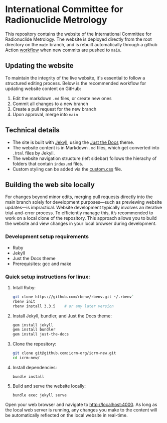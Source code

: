 # International Committee for Radionuclide Metrology

This repository contains the website of the International Committee for Radionuclide Metrology. The website is deployed directly from the root directory on the `main` branch, and is rebuilt automatically through a github Action [workflow](https://github.com/icrm-org/icrm-new/blob/main/.github/workflows/jekyll-gh-pages.yml) when new commits are pushed to `main`. 

## Updating the website

To maintain the integrity of the live website, it's essential to follow a structured editing process. Below is the recommended workflow for updating website content on GitHub:

1. Edit the markdown `.md` files, or create new ones
2. Commit all changes to a new branch
3. Create a pull request for the new branch
4. Upon approval, merge into `main`

## Technical details

- The site is built with [Jekyll](https://jekyllrb.com/), using the [Just the Docs](https://just-the-docs.com/) theme.
- The website content is in Markdown `.md` files, which get converted into `.html` files by Jekyll.
- The website navigation structure (left sidebar) follows the hierachy of folders that contain `index.md` files.
- Custom styling can be added via the [custom.css](https://github.com/icrm-org/icrm-new/blob/main/_sass/custom/custom.scss) file.

## Building the web site locally

For changes beyond minor edits, merging pull requests directly into the main branch solely for development purposes—such as previewing website updates—is impractical. Website development typically involves an iterative trial-and-error process. To efficiently manage this, it’s recommended to work on a local clone of the repository. This approach allows you to build the website and view changes in your local browser during development.

### Development setup requirements

- Ruby
- Jekyll
- Just the Docs theme
- Prerequisites: gcc and make

### Quick setup instructions for linux:

1. Intall Ruby:

   ```bash
   git clone https://github.com/rbenv/rbenv.git ~/.rbenv`
   rbenv init
   rbenv install 3.3.5    # or any later version
   ```

2. Install Jekyll, bundler, and Just the Docs theme:

   ```bash
   gem install jekyll
   gem install bundler
   gem install just-the-docs
   ```
3. Clone the repository:

   ```bash
   git clone git@github.com:icrm-org/icrm-new.git
   cd icrm-new/
   ```

4. Install dependencies:

   ```
   bundle install
   ```

5. Build and serve the website locally:

   ```
   bundle exec jekyll serve
   ```

Open your web browser and navigate to [http://localhost:4000](http://localhost:4000). As long as the local web server is running, any changes you make to the content will be automatically reflected on the local website in real-time.
